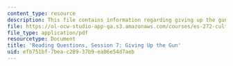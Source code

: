 ```yaml
---
content_type: resource
description: This file contains information regarding giving up the gun.
file: https://ol-ocw-studio-app-qa.s3.amazonaws.com/courses/es-272-culture-tech-spring-2003/efb751bf7beac28937b9ea06e54d7aeb_MITES_272S03_q07.pdf
file_type: application/pdf
resourcetype: Document
title: 'Reading Questions, Session 7: Giving Up the Gun'
uid: efb751bf-7bea-c289-37b9-ea06e54d7aeb
---
```

